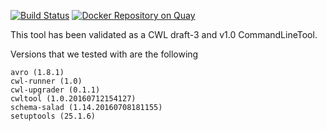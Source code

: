 [![Build Status](https://travis-ci.org/CancerCollaboratory/dockstore-tool-ubu-sam-diff.svg)](https://travis-ci.org/CancerCollaboratory/dockstore-tool-ubu-sam-diff)
[![Docker Repository on Quay](https://quay.io/repository/collaboratory/dockstore-tool-ubu-sam-diff/status "Docker Repository on Quay")](https://quay.io/repository/collaboratory/dockstore-tool-ubu-sam-diff)

This tool has been validated as a CWL draft-3 and v1.0 CommandLineTool. 

Versions that we tested with are the following 
```
avro (1.8.1)
cwl-runner (1.0)
cwl-upgrader (0.1.1)
cwltool (1.0.20160712154127)
schema-salad (1.14.20160708181155)
setuptools (25.1.6)
```
